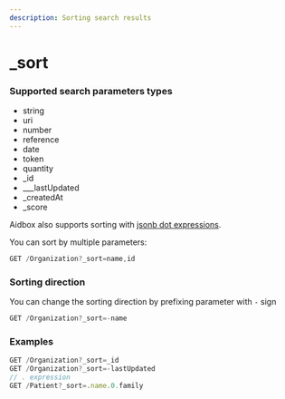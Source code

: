 ```yaml
---
description: Sorting search results
---
```


# \_sort

### Supported search parameters types

* string
* uri
* number
* reference
* date
* token
* quantity
* \_id
* _\__lastUpdated
* \_createdAt
* \_score

Aidbox also supports sorting with [jsonb dot expressions](../.-expressions.md).

You can sort by multiple parameters:

```javascript
GET /Organization?_sort=name,id
```

### Sorting direction

You can change the sorting direction by prefixing parameter with `-` sign

```javascript
GET /Organization?_sort=-name
```

### Examples

```javascript
GET /Organization?_sort=_id
GET /Organization?_sort=-lastUpdated
// . expression
GET /Patient?_sort=.name.0.family
```
